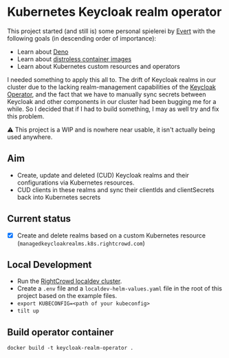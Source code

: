 # Kubernetes Keycloak realm operator
This project started (and still is) some personal spielerei by [Evert](https://gitlab.com/evert.despiegeleer) with the following goals (in descending order of importance):
- Learn about [Deno](https://deno.com/)
- Learn about [distroless container images](https://github.com/GoogleContainerTools/distroless)
- Learn about Kubernetes custom resources and operators

I needed something to apply this all to. The drift of Keycloak realms in our cluster due to the lacking realm-management capabilities of the [Keycloak Operator](https://www.keycloak.org/operator/installation), and the fact that we have to manually sync secrets between Keycloak and other components in our cluster had been bugging me for a while. So I decided that if I had to build something, I may as well try and fix this problem.

⚠️ This project is a WIP and is nowhere near usable, it isn't actually being used anywhere.

## Aim
- Create, update and deleted (CUD) Keycloak realms and their configurations via Kubernetes resources.
- CUD clients in these realms and sync their clientIds and clientSecrets back into Kubernetes secrets

## Current status
- [x] Create and delete realms based on a custom Kubernetes resource (`managedkeycloakrealms.k8s.rightcrowd.com`)

## Local Development
- Run the [RightCrowd localdev cluster](https://gitlab.com/rightcrowd/platform-infra/-/tree/main/clusters?ref_type=heads).
- Create a `.env` file and a `localdev-helm-values.yaml` file in the root of this project based on the example files.
- `export KUBECONFIG=<path of your kubeconfig>`
- `tilt up`

## Build operator container
`docker build -t keycloak-realm-operator .`
